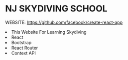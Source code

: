 # NJ SKYDIVING SCHOOL

WEBSITE: https://github.com/facebook/create-react-app

<li>This Website For Learning Skydiving</li>
<li>React</li>
<li>Bootstrap</li>
<li>React Router</li>
<li>Context API</li>
